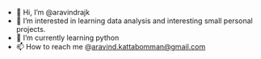 - 👋 Hi, I’m @aravindrajk
- 👀 I’m interested in learning data analysis and interesting small personal projects.
- 🌱 I’m currently learning python
- 📫 How to reach me @aravind.kattabomman@gmail.com

<!---
aravindrajk/aravindrajk is a ✨ special ✨ repository because its `README.md` (this file) appears on your GitHub profile.
You can click the Preview link to take a look at your changes.
--->
